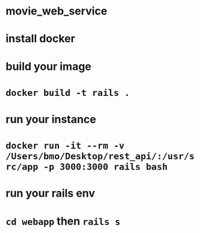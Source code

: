 # movie_web_service
# install docker
#
# build your image
# `docker build -t rails .`
#
# run your instance
# `docker run -it --rm -v /Users/bmo/Desktop/rest_api/:/usr/src/app -p 3000:3000 rails bash`
#
# run your rails env
# `cd webapp` then `rails s`
